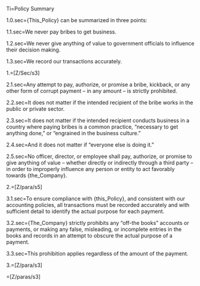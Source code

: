Ti=Policy Summary

1.0.sec={This_Policy} can be summarized in three points:

1.1.sec=We never pay bribes to get business.

1.2.sec=We never give anything of value to government officials to influence their decision making.

1.3.sec=We record our transactions accurately.

1.=[Z/Sec/s3]

2.1.sec=Any attempt to pay, authorize, or promise a bribe, kickback, or any other form of corrupt payment – in any amount – is strictly prohibited.

2.2.sec=It does not matter if the intended recipient of the bribe works in the public or private sector.

2.3.sec=It does not matter if the intended recipient conducts business in a country where paying bribes is a common practice, “necessary to get anything done,” or “engrained in the business culture.”

2.4.sec=And it does not matter if “everyone else is doing it.”

2.5.sec=No officer, director, or employee shall pay, authorize, or promise to give anything of value – whether directly or indirectly through a third party – in order to improperly influence any person or entity to act favorably towards {the_Company}.

2.=[Z/para/s5]

3.1.sec=To ensure compliance with {this_Policy}, and consistent with our accounting policies, all transactions must be recorded accurately and with sufficient detail to identify the actual purpose for each payment.

3.2.sec={The_Company} strictly prohibits any “off-the books” accounts or payments, or making any false, misleading, or incomplete entries in the books and records in an attempt to obscure the actual purpose of a payment.

3.3.sec=This prohibition applies regardless of the amount of the payment.

3.=[Z/para/s3]

=[Z/paras/s3]
